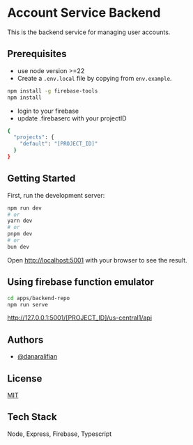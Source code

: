# Account Service Backend

This is the backend service for managing user accounts.

## Prerequisites

- use node version >=22
- Create a `.env.local` file by copying from `env.example`.

```bash
npm install -g firebase-tools
npm install
```

- login to your firebase
- update .firebaserc with your projectID

```bash
{
  "projects": {
    "default": "[PROJECT_ID]"
  }
}
```

## Getting Started

First, run the development server:

```bash
npm run dev
# or
yarn dev
# or
pnpm dev
# or
bun dev
```

Open [http://localhost:5001](http://localhost:5001) with your browser to see the result.

## Using firebase function emulator

```bash
cd apps/backend-repo
npm run serve
```

http://127.0.0.1:5001/[PROJECT_ID]/us-central1/api

## Authors

- [@danaralifian](https://github.com/danaralifian)

## License

[MIT](https://choosealicense.com/licenses/mit/)

## Tech Stack

Node, Express, Firebase, Typescript
